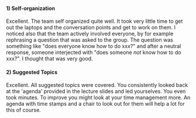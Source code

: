 #### 1) Self-organization
Excellent.
The team self organized quite well. It took very little time to get out the laptops and the conversation points and get to work on them. I noticed also that the team actively involved everyone, by for example rephrasing a question that was asked to the group. The question was something like "does everyone know how to do xxx?" and after a neutral response, someone interjected with "does someone *not* know how to do xxx?". I thought that was very good. 


#### 2) Suggested Topics
Excellent.
All suggested topics were covered. You consistently looked back at the 'agenda' provided in the lecture slides and led yourselves. You even took minutes. To improve you might look at your time management more. An agenda with time stamps and a chair to look out for them will help a lot for this of course. 